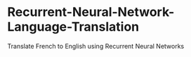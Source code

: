# Recurrent-Neural-Network-Language-Translation
Translate French to English using Recurrent Neural Networks

